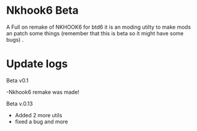 # Nkhook6 Beta
A Full on remake of NKHOOK6 for btd6 it is an moding utilty to make mods an patch some things (remember that this is beta so it might have some bugs) .

# Update logs

Beta v0.1

 -Nkhook6 remake was made!

Beta v.0.13
 - Added 2 more utils
 - fixed a bug and more
